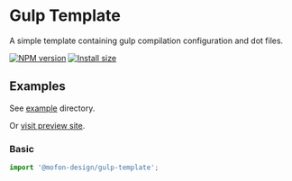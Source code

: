 # Gulp Template

A simple template containing gulp compilation configuration and dot files.

[![NPM version](https://img.shields.io/npm/v/@mofon-design/gulp-template.svg?style=flat)](https://www.npmjs.com/package/@mofon-design/gulp-template) [![Install size](https://packagephobia.com/badge?p=@mofon-design/gulp-template)](https://packagephobia.com/result?p=@mofon-design/gulp-template)

## Examples

See [example](https://github.com/mofon-design/gulp-template/tree/master/example) directory.

Or [visit preview site](https://gulp-template.netlify.com/).

### Basic

```ts
import '@mofon-design/gulp-template';
```
